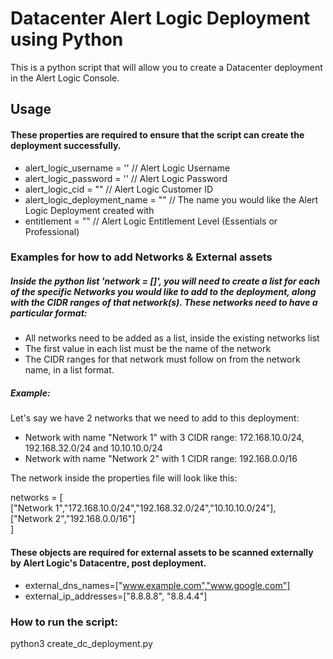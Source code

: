 # Datacenter Alert Logic Deployment using Python
This is a python script that will allow you to create a Datacenter deployment in the Alert Logic Console.

## Usage
#### These properties are required to ensure that the script can create the deployment successfully. 
- alert_logic_username = '' // Alert Logic Username
- alert_logic_password = '' // Alert Logic Password
- alert_logic_cid = "" // Alert Logic Customer ID
- alert_logic_deployment_name = "" // The name you would like the Alert Logic Deployment created with
- entitlement = "" // Alert Logic Entitlement Level (Essentials or Professional)

### Examples for how to add Networks & External assets
##### Inside the python list 'network = []', you will need to create a list for each of the specific Networks you would like to add to the deployment, along with the CIDR ranges of that network(s). These networks need to have a particular format: 
- All networks need to be added as a list, inside the existing networks list
- The first value in each list must be the name of the network
- The CIDR ranges for that network must follow on from the network name, in a list format. 

##### Example: 

Let's say we have 2 networks that we need to add to this deployment: 
- Network with name "Network 1" with 3 CIDR range:  172.168.10.0/24, 192.168.32.0/24 and 10.10.10.0/24
- Network with name "Network 2" with 1 CIDR range:  192.168.0.0/16

The network inside the properties file will look like this: 

networks = [  
["Network 1","172.168.10.0/24","192.168.32.0/24","10.10.10.0/24"],  
["Network 2","192.168.0.0/16"]  
]

#### These objects are required for external assets to be scanned externally by Alert Logic's Datacentre, post deployment. 
- external_dns_names=["www.example.com","www.google.com"]
- external_ip_addresses=["8.8.8.8", "8.8.4.4"]

### How to run the script: 
python3 create_dc_deployment.py
